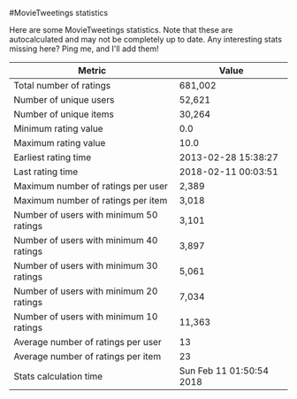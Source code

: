 #MovieTweetings statistics

Here are some MovieTweetings statistics. Note that these are autocalculated and may not be completely up to date. Any interesting stats missing here? Ping me, and I'll add them!

Metric | Value
--- | ---
Total number of ratings                 | 681,002
Number of unique users                  | 52,621
Number of unique items                  | 30,264
Minimum rating value                    | 0.0
Maximum rating value                    | 10.0
Earliest rating time                    | 2013-02-28 15:38:27
Last rating time                        | 2018-02-11 00:03:51
Maximum number of ratings per user      | 2,389
Maximum number of ratings per item      | 3,018
Number of users with minimum 50 ratings | 3,101
Number of users with minimum 40 ratings | 3,897
Number of users with minimum 30 ratings | 5,061
Number of users with minimum 20 ratings | 7,034
Number of users with minimum 10 ratings | 11,363
Average number of ratings per user      | 13
Average number of ratings per item      | 23
Stats calculation time                  | Sun Feb 11 01:50:54 2018

